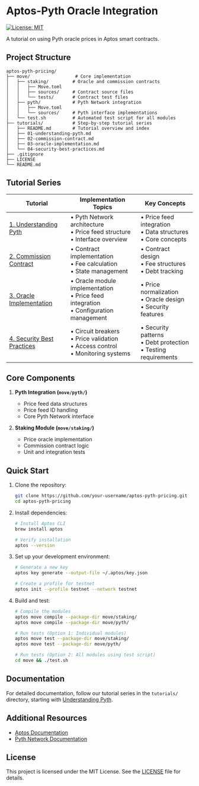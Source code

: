# Aptos-Pyth Oracle Integration

[![License: MIT](https://img.shields.io/badge/License-MIT-yellow.svg)](https://opensource.org/licenses/MIT)

A tutorial on using Pyth oracle prices in Aptos smart contracts.

## Project Structure

```
aptos-pyth-pricing/
├── move/                 # Core implementation
│   ├── staking/         # Oracle and commission contracts
│   │   ├── Move.toml
│   │   ├── sources/     # Contract source files
│   │   └── tests/       # Contract test files
│   ├── pyth/            # Pyth Network integration
│   │   ├── Move.toml
│   │   └── sources/     # Pyth interface implementations
│   └── test.sh          # Automated test script for all modules
├── tutorials/           # Step-by-step tutorial series
│   ├── README.md        # Tutorial overview and index
│   ├── 01-understanding-pyth.md
│   ├── 02-commission-contract.md
│   ├── 03-oracle-implementation.md
│   └── 04-security-best-practices.md
├── .gitignore
├── LICENSE
└── README.md
```

## Tutorial Series

| Tutorial | Implementation Topics | Key Concepts |
|----------|---------------------|--------------|
| [1. Understanding Pyth](./tutorials/01-understanding-pyth.md) | • Pyth Network architecture<br>• Price feed structure<br>• Interface overview | • Price feed integration<br>• Data structures<br>• Core concepts |
| [2. Commission Contract](./tutorials/02-commission-contract.md) | • Contract implementation<br>• Fee calculation<br>• State management | • Contract design<br>• Fee structures<br>• Debt tracking |
| [3. Oracle Implementation](./tutorials/03-oracle-implementation.md) | • Oracle module implementation<br>• Price feed integration<br>• Configuration management | • Price normalization<br>• Oracle design<br>• Security features |
| [4. Security Best Practices](./tutorials/04-security-best-practices.md) | • Circuit breakers<br>• Price validation<br>• Access control<br>• Monitoring systems | • Security patterns<br>• Debt protection<br>• Testing requirements |

## Core Components

1. **Pyth Integration (`move/pyth/`)**
   - Price feed data structures
   - Price feed ID handling
   - Core Pyth Network interface

2. **Staking Module (`move/staking/`)**
   - Price oracle implementation
   - Commission contract logic
   - Unit and integration tests


## Quick Start

1. Clone the repository:
   ```bash
   git clone https://github.com/your-username/aptos-pyth-pricing.git
   cd aptos-pyth-pricing
   ```

2. Install dependencies:
   ```bash
   # Install Aptos CLI
   brew install aptos
   
   # Verify installation
   aptos --version
   ```

3. Set up your development environment:
   ```bash
   # Generate a new key
   aptos key generate --output-file ~/.aptos/key.json
   
   # Create a profile for testnet
   aptos init --profile testnet --network testnet
   ```

4. Build and test:
   ```bash
   # Compile the modules
   aptos move compile --package-dir move/staking/
   aptos move compile --package-dir move/pyth/

   # Run tests (Option 1: Individual modules)
   aptos move test --package-dir move/staking/
   aptos move test --package-dir move/pyth/

   # Run tests (Option 2: All modules using test script)
   cd move && ./test.sh
   ```

## Documentation

For detailed documentation, follow our tutorial series in the `tutorials/` directory, starting with [Understanding Pyth](tutorials/01-understanding-pyth.md).

## Additional Resources

- [Aptos Documentation](https://aptos.dev)
- [Pyth Network Documentation](https://docs.pyth.network)

## License

This project is licensed under the MIT License. See the [LICENSE](./LICENSE) file for details.
